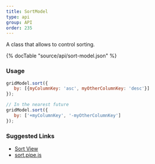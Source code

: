 ```yaml
---
title: SortModel
type: api
group: API
order: 235
---
```

A class that allows to control sorting.

{% docTable "source/api/sort-model.json" %}

### Usage
```javascript
gridModel.sort({
   by: [{myColumnKey: 'asc', myOtherColumnKey: 'desc'}]
});

// In the nearest future
gridModel.sort({
   by: ['+myColumnKey', '-myOtherColumnKey']
});
```

### Suggested Links

* [Sort View](/doc/api/sort-view.html)
* [sort.pipe.js](https://github.com/qgrid/ng2/blob/master/core/pipe/sort.pipe.js)

